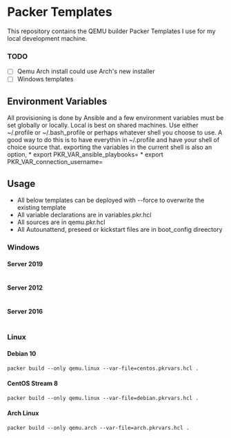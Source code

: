# Packer Templates
This repository contains the QEMU builder Packer Templates I use for my local development machine.

### TODO
- [ ] Qemu Arch install could use Arch's new installer
- [ ] Windows templates

## Environment Variables
All provisioning is done by Ansible and a few environment variables must be set globally or locally. Local is best on shared machines. Use either ~/.profile or ~/.bash\_profile or perhaps whatever shell you choose to use. A good way to do this is to have everythin in ~/.profile and have your shell of choice source that. exporting the variables in the current shell is also an option,
    * export PKR\_VAR\_ansible\_playbooks=
    * export PKR\_VAR\_connection\_username=

## Usage
* All below templates can be deployed with --force to overwrite the existing template
* All variable declarations are in variables.pkr.hcl
* All sources are in qemu.pkr.hcl
* All Autounattend, preseed or kickstart files are in boot\_config direectory


### Windows
#### Server 2019
```
```

#### Server 2012
```
```
#### Server 2016
```
```

### Linux

#### Debian 10
```
packer build --only qemu.linux --var-file=centos.pkrvars.hcl .
```

#### CentOS Stream 8
```
packer build --only qemu.linux --var-file=debian.pkrvars.hcl .
```
#### Arch Linux
```
packer build --only qemu.arch --var-file=arch.pkrvars.hcl .
```
